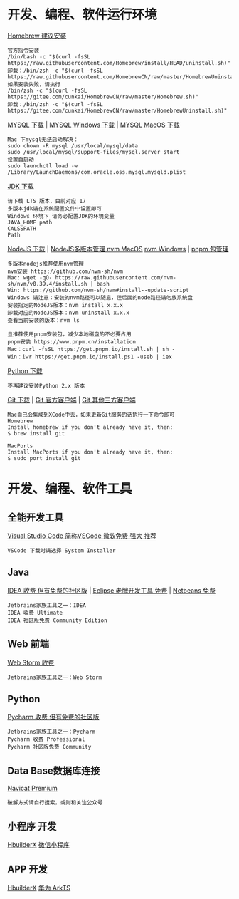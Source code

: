 # 开发、编程、软件运行环境
[Homebrew 建议安装](https://brew.sh/)
```text
官方指令安装
/bin/bash -c "$(curl -fsSL https://raw.githubusercontent.com/Homebrew/install/HEAD/uninstall.sh)"
卸载：/bin/zsh -c "$(curl -fsSL https://raw.githubusercontent.com/HomebrewCN/raw/master/HomebrewUninstall.sh)"
如果安装失败，请执行
/bin/zsh -c "$(curl -fsSL https://gitee.com/cunkai/HomebrewCN/raw/master/Homebrew.sh)"
卸载：/bin/zsh -c "$(curl -fsSL https://gitee.com/cunkai/HomebrewCN/raw/master/HomebrewUninstall.sh)"
```
[MYSQL 下载](https://dev.mysql.com/downloads/mysql/) |
[MYSQL Windows 下载](https://dev.mysql.com/downloads/installer/) |
[MYSQL MacOS 下载](https://dev.mysql.com/downloads/mysql/)
```text
Mac 下mysql无法启动解决：
sudo chown -R mysql /usr/local/mysql/data
sudo /usr/local/mysql/support-files/mysql.server start
设置自启动
sudo launchctl load -w /Library/LaunchDaemons/com.oracle.oss.mysql.mysqld.plist
```
[JDK 下载](https://www.oracle.com/cn/java/technologies/downloads/)
```text
请下载 LTS 版本，目前对应 17
多版本jdk请在系统配置文件中设置即可
Windows 环境下 请务必配置JDK的环境变量
JAVA_HOME path
CALSSPATH 
Path 
```
[NodeJS 下载](https://nodejs.org/en/download/) |
[NodeJS多版本管理 nvm MacOS](https://github.com/nvm-sh/nvm/) [nvm Windows](https://github.com/nvm-sh/nvm#install--update-script) |
[pnpm 包管理](https://www.pnpm.cn/installation/)
```text
多版本nodejs推荐使用nvm管理
nvm安装 https://github.com/nvm-sh/nvm
Mac: wget -qO- https://raw.githubusercontent.com/nvm-sh/nvm/v0.39.4/install.sh | bash
Win: https://github.com/nvm-sh/nvm#install--update-script
Windows 请注意：安装的nvm路径可以随意，但后面的node路径请勿放系统盘
安装指定的NodeJS版本：nvm install x.x.x
卸载对应的NodeJS版本：nvm uninstall x.x.x
查看当前安装的版本：nvm ls

且推荐使用pnpm安装包，减少本地磁盘的不必要占用
pnpm安装 https://www.pnpm.cn/installation
Mac：curl -fsSL https://get.pnpm.io/install.sh | sh -
Win：iwr https://get.pnpm.io/install.ps1 -useb | iex
```
[Python 下载](https://www.python.org/downloads/)
```text
不再建议安装Python 2.x 版本
```
[Git 下载](https://git-scm.com/) |
[Git 官方客户端](https://desktop.github.com/) |
[Git 其他三方客户端](https://git-scm.com/downloads/guis)
```text
Mac自己会集成到XCode中去，如果更新Git服务的话执行一下命令即可
Homebrew
Install homebrew if you don't already have it, then:
$ brew install git

MacPorts
Install MacPorts if you don't already have it, then:
$ sudo port install git
```
# 开发、编程、软件工具
## 全能开发工具
[Visual Studio Code 简称VSCode 微软免费 强大 推荐](https://code.visualstudio.com/Download)
```text
VSCode 下载时请选择 System Installer
```
## Java
[IDEA 收费 但有免费的社区版](https://www.jetbrains.com/zh-cn/idea/) |
[Eclipse 老牌开发工具 免费](https://www.eclipse.org/ide/) |
[Netbeans 免费](https://netbeans.apache.org/)
```text
Jetbrains家族工具之一：IDEA
IDEA 收费 Ultimate
IDEA 社区版免费 Community Edition
```
## Web 前端
[Web Storm 收费](https://www.jetbrains.com/webstorm/)
```text
Jetbrains家族工具之一：Web Storm
```
## Python
[Pycharm 收费 但有免费的社区版](https://www.jetbrains.com/pycharm/)
```text
Jetbrains家族工具之一：Pycharm
Pycharm 收费 Professional
Pycharm 社区版免费 Community
```
## Data Base数据库连接
[Navicat Premium](https://www.navicat.com.cn/download/navicat-premium)
```text
破解方式请自行搜索，或则和关注公众号
```
## 小程序 开发
[HbuilderX](https://www.dcloud.io/hbuilderx.html)
[微信小程序](https://developers.weixin.qq.com/miniprogram/dev/devtools/download.html)
[]()
[]()
## APP 开发
[HbuilderX](https://www.dcloud.io/hbuilderx.html)
[华为 ArkTS](https://developer.harmonyos.com/cn/develop/deveco-studio/#download)
[]()
[]()